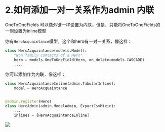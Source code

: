 # 2.如何添加一对一关系作为admin 内联
OneToOneFields 可以像外键一样设置为内联，但是，只能将OneToOneFields的一侧设置为inline模型

你有`HeroAcquaintance`模型，这个和hero有一对一关系，像这样：
```Python
class HeroAcquaintance(models.Model):
    "Non family contacts of a Hero"
    hero = models.OneToOneField(Hero, on_delete=models.CASCADE)
    ....
```
你可以添加作为内联，像这样：
```Python
class HeroAcquaintanceInline(admin.TabularInline):
    model = HeroAcquaintance


@admin.register(Hero)
class HeroAdmin(admin.ModelAdmin, ExportCsvMixin):
    ...
    inlines = [HeroAcquaintanceInline]
```

![](https://books.agiliq.com/projects/django-admin-cookbook/en/latest/_images/one_to_one_inline.png)
